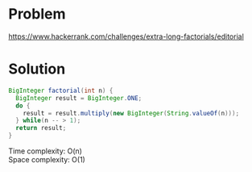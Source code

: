 # Problem

https://www.hackerrank.com/challenges/extra-long-factorials/editorial

# Solution

```java
BigInteger factorial(int n) {
  BigInteger result = BigInteger.ONE;
  do {
    result = result.multiply(new BigInteger(String.valueOf(n)));
  } while(n -- > 1);
  return result;
}
```

Time complexity: O(n)<br/>
Space complexity: O(1)
